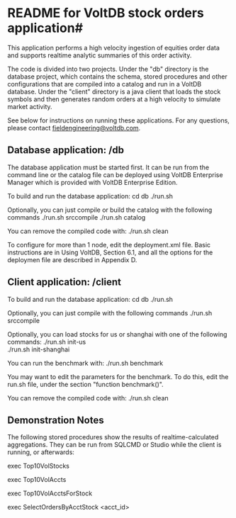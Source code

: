 # README for VoltDB stock orders application#

This application performs a high velocity ingestion of equities order data and supports realtime analytic summaries of this order activity.

The code is divided into two projects.  Under the "db" directory is the database project, which contains the schema, stored procedures and other configurations that are compiled into a catalog and run in a VoltDB database.  Under the "client" directory is a java client that loads the stock symbols and then generates random orders at a high velocity to simulate market activity.

See below for instructions on running these applications.  For any questions, 
please contact fieldengineering@voltdb.com.


Database application: /db
-------------------------
The database application must be started first.  It can be run from the command line
or the catalog file can be deployed using VoltDB Enterprise Manager which is
provided with VoltDB Enterprise Edition.


To build and run the database application:
  cd db
  ./run.sh

Optionally, you can just compile or build the catalog with the following commands
  ./run.sh srccompile
  ./run.sh catalog

You can remove the compiled code with:
  ./run.sh clean

To configure for more than 1 node, edit the deployment.xml file.  Basic instructions
are in Using VoltDB, Section 6.1, and all the options for the deploymen file are described
in Appendix D.


Client application: /client
---------------------------
To build and run the database application:
  cd db
  ./run.sh

Optionally, you can just compile with the following commands
  ./run.sh srccompile

Optionally, you can load stocks for us or shanghai with one of the following commands:
  ./run.sh init-us                        
  ./run.sh init-shanghai

You can run the benchmark with:
  ./run.sh benchmark

You may want to edit the parameters for the benchmark.  To do this, edit the run.sh file, under
the section "function benchmark()".

You can remove the compiled code with:
./run.sh clean


Demonstration Notes
-------------------
The following stored procedures show the results of realtime-calculated aggregations.  They can be run from SQLCMD or Studio while the client is running, or afterwards:

exec Top10VolStocks

exec Top10VolAccts

exec Top10VolAcctsForStock <symbol>

exec SelectOrdersByAcctStock <acct_id> <symbol>



